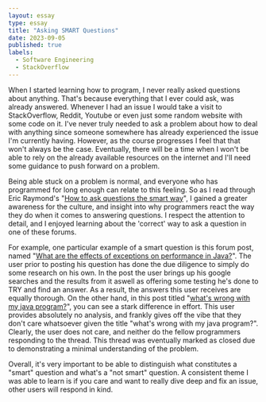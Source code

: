```yaml
---
layout: essay
type: essay
title: "Asking SMART Questions"
date: 2023-09-05
published: true
labels:
  - Software Engineering
  - StackOverflow
---
```

When I started learning how to program, I never really asked questions about anything. That's because everything that I ever could ask, was already answered. Whenever I had an issue I would take a visit to StackOverflow, Reddit, Youtube or even just some random website with some code on it. I've never truly needed to ask a problem about how to deal with anything since someone somewhere has already experienced the issue I'm currently having. However, as the course progresses I feel that that won't always be the case. Eventually, there will be a time when I won't be able to rely on the already available resources on the internet and I'll need some guidance to push forward on a problem.

Being able stuck on a problem is normal, and everyone who has programmed for long enough can relate to this feeling. So as I read through Eric Raymond's "[How to ask questions the smart way](http://www.catb.org/esr/faqs/smart-questions.html#idm379)", I gained a greater awareness for the culture, and insight into why programmers react the way they do when it comes to answering questions. I respect the attention to detail, and I enjoyed learning about the 'correct' way to ask a question in one of these forums. 

For example, one particular example of a smart question is this forum post, named "[What are the effects of exceptions on performance in Java?](https://stackoverflow.com/questions/299068/what-are-the-effects-of-exceptions-on-performance-in-java)". The user prior to posting his question has done the due diligence to simply do some research on his own. In the post the user brings up his google searches and the results from it aswell as offering some testing he's done to TRY and find an answer. As a result, the answers this user receives are equally thorough. On the other hand, in this post titled "[what's wrong with my java program?](https://stackoverflow.com/questions/20738332/whats-wrong-with-my-java-program)", you can see a stark difference in effort. This user provides absolutely no analysis, and frankly gives off the vibe that they don't care whatsoever given the title "what's wrong with my java program?". Clearly, the user does not care, and neither do the fellow programmers responding to the thread. This thread was eventually marked as closed due to demonstrating a minimal understanding of the problem.

Overall, it's very important to be able to distinguish what constitutes a "smart" question and what's a "not smart" question. A consistent theme I was able to learn is if you care and want to really dive deep and fix an issue, other  users will respond in kind.
